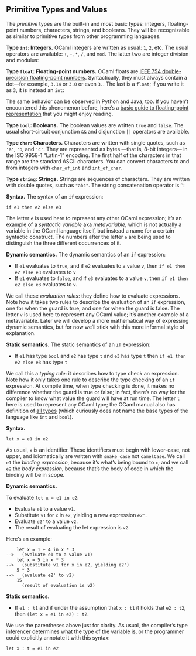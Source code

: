 ## Primitive Types and Values

The *primitive* types are the built-in and most basic types: integers, floating-point numbers, characters, strings, and booleans. They will be recognizable as similar to primitive types from other programming languages.

**Type `int`: Integers.** OCaml integers are written as usual: `1`, `2`, etc. The usual operators are available: `+`, `-`, `*`, `/`, and `mod`. The latter two are integer division and modulus:

**Type `float`: Floating-point numbers.** OCaml floats are [IEEE 754 double-precision floating-point numbers](https://en.wikipedia.org/wiki/Double-precision_floating-point_format). Syntactically, they must always contain a dot—for example, `3.14` or `3.0` or even `3.`. The last is a `float`; if you write it as `3`, it is instead an `int`:

The same behavior can be observed in Python and Java, too. If you haven’t encountered this phenomenon before, here’s a [basic guide to floating-point representation](https://floating-point-gui.de/basic/) that you might enjoy reading.

**Type `bool`: Booleans.** The boolean values are written `true` and `false`. The usual short-circuit conjunction `&&` and disjunction `||` operators are available.

**Type `char`: Characters.** Characters are written with single quotes, such as `'a'`, `'b`, and `'c'`. They are represented as bytes —that is, 8-bit integers— in the ISO 9958-1 “Latin-1” encoding. The first half of the characters in that range are the standard ASCII characters. You can convert characters to and from integers with `char_of_int` and `int_of_char`.

**Type `string`: Strings.** Strings are sequences of characters. They are written with double quotes, such as `"abc"`. The string concatenation operator is `^`:

**Syntax.** The syntax of an `if` expression:

```
if e1 then e2 else e3
```

The letter `e` is used here to represent any other OCaml expression; it’s an example of a *syntactic variable* aka *metavariable*, which is not actually a variable in the OCaml language itself, but instead a name for a certain syntactic construct. The numbers after the letter `e` are being used to distinguish the three different occurrences of it.

**Dynamic semantics.** The dynamic semantics of an `if` expression:

- If `e1` evaluates to `true`, and if `e2` evaluates to a value `v`, then `if e1 then e2 else e3` evaluates to `v`
- If `e1` evaluates to `false`, and if `e3` evaluates to a value `v`, then `if e1 then e2 else e3` evaluates to `v`.

We call these *evaluation rules*: they define how to evaluate expressions. Note how it takes two rules to describe the evaluation of an `if` expression, one for when the guard is true, and one for when the guard is false. The letter `v` is used here to represent any OCaml value; it’s another example of a metavariable. Later we will develop a more mathematical way of expressing dynamic semantics, but for now we’ll stick with this more informal style of explanation.

**Static semantics.** The static semantics of an `if` expression:

- If `e1` has type `bool` and `e2` has type `t` and `e3` has type `t` then `if e1 then e2 else e3` has type `t`

We call this a *typing rule*: it describes how to type check an expression. Note how it only takes one rule to describe the type checking of an `if` expression. At compile time, when type checking is done, it makes no difference whether the guard is true or false; in fact, there’s no way for the compiler to know what value the guard will have at run time. The letter `t` here is used to represent any OCaml type; the OCaml manual also has definition of [all types](https://ocaml.org/manual/types.html) (which curiously does not name the base types of the language like `int` and `bool`).

**Syntax.**

```
let x = e1 in e2
```

As usual, `x` is an identifier. These identifiers must begin with lower-case, not upper, and idiomatically are written with `snake_case` not `camelCase`. We call `e1` the *binding expression*, because it’s what’s being bound to `x`; and we call `e2` the *body expression*, because that’s the body of code in which the binding will be in scope.

**Dynamic semantics.**

To evaluate `let x = e1 in e2`:

- Evaluate `e1` to a value `v1`.
- Substitute `v1` for `x` in `e2`, yielding a new expression `e2'`.
- Evaluate `e2'` to a value `v2`.
- The result of evaluating the let expression is `v2`.

Here’s an example:

```
    let x = 1 + 4 in x * 3
-->   (evaluate e1 to a value v1)
    let x = 5 in x * 3
-->   (substitute v1 for x in e2, yielding e2')
    5 * 3
-->   (evaluate e2' to v2)
    15
      (result of evaluation is v2)
```

**Static semantics.**

- If `e1 : t1` and if under the assumption that `x : t1` it holds that `e2 : t2`, then `(let x = e1 in e2) : t2`.

We use the parentheses above just for clarity. As usual, the compiler’s type inferencer determines what the type of the variable is, or the programmer could explicitly annotate it with this syntax:

```
let x : t = e1 in e2
```
